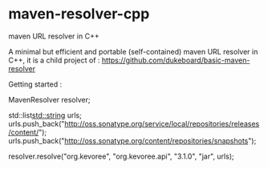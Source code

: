 maven-resolver-cpp
==================

maven URL resolver in C++

A minimal but efficient and portable (self-contained) maven URL resolver in C++,
it is a child project of  : https://github.com/dukeboard/basic-maven-resolver





Getting started : 

MavenResolver resolver;

std::list<std::string> urls;
urls.push_back("http://oss.sonatype.org/service/local/repositories/releases/content/");
urls.push_back("http://oss.sonatype.org/content/repositories/snapshots");

resolver.resolve("org.kevoree", "org.kevoree.api", "3.1.0", "jar", urls);
